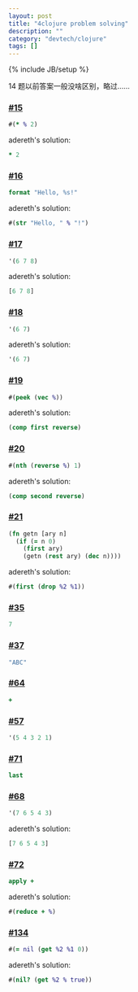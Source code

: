 ```yaml
---
layout: post
title: "4clojure problem solving"
description: ""
category: "devtech/clojure"
tags: []
---
```

{% include JB/setup %}

14 题以前答案一般没啥区别，略过……

### [#15](http://www.4clojure.com/problem/15)

```clojure
#(* % 2)
```
adereth's solution:

```clojure
* 2
```
### [#16](http://www.4clojure.com/problem/16)

```clojure
format "Hello, %s!"
```
adereth's solution:

```clojure
#(str "Hello, " % "!")
```

### [#17](http://www.4clojure.com/problem/17)

```clojure
'(6 7 8)
```

adereth's solution:

```clojure
[6 7 8]
```

### [#18](http://www.4clojure.com/problem/18)

```clojure
'(6 7)
```
adereth's solution:

```clojure
'(6 7)
```

### [#19](http://www.4clojure.com/problem/19)

```clojure
#(peek (vec %))
```
adereth's solution:

```clojure
(comp first reverse)
```

### [#20](http://www.4clojure.com/problem/20)

```clojure
#(nth (reverse %) 1)
```
adereth's solution:

```clojure
(comp second reverse)
```

### [#21](http://www.4clojure.com/problem/21)

```clojure
(fn getn [ary n]
  (if (= n 0)
    (first ary)
    (getn (rest ary) (dec n))))
```

adereth's solution:

```clojure
#(first (drop %2 %1))
```

### [#35](http://www.4clojure.com/problem/35)
```clojure
7
```
### [#37](http://www.4clojure.com/problem/37)
```clojure
"ABC"
```
### [#64](http://www.4clojure.com/problem/64)
```clojure
+
```
### [#57](http://www.4clojure.com/problem/57)
```clojure
'(5 4 3 2 1)
```
### [#71](http://www.4clojure.com/problem/71)
```clojure
last
```
### [#68](http://www.4clojure.com/problem/68)
```clojure
'(7 6 5 4 3)
```
adereth's solution:
```clojure
[7 6 5 4 3]
```
### [#72](http://www.4clojure.com/problem/72)
```clojure
apply +
```
adereth's solution:
```clojure
#(reduce + %)
```

### [#134](http://www.4clojure.com/problem/134)
```clojure
#(= nil (get %2 %1 0))
```
adereth's solution:
```clojure
#(nil? (get %2 % true))
```
